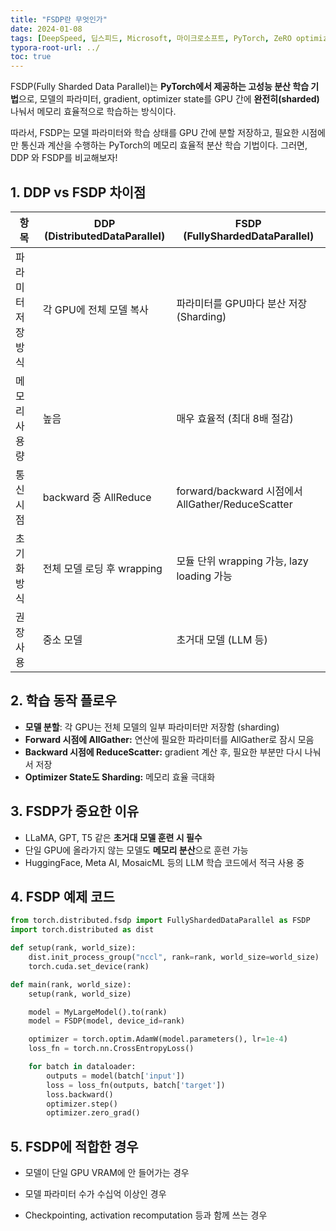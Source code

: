 ```yaml
---
title: "FSDP란 무엇인가"
date: 2024-01-08
tags: [DeepSpeed, 딥스피드, Microsoft, 마이크로소프트, PyTorch, ZeRO optimizer, Mixed Precision, Model Parallelism, Pipeline Parallelism, DeepSpeed-Inference, DDP, Distributed Data Parallel]
typora-root-url: ../
toc: true
---
```




FSDP(Fully Sharded Data Parallel)는 **PyTorch에서 제공하는 고성능 분산 학습 기법**으로, 모델의 파라미터, gradient, optimizer state를 GPU 간에 **완전히(sharded)** 나눠서 메모리 효율적으로 학습하는 방식이다. 

따라서, FSDP는 모델 파라미터와 학습 상태를 GPU 간에 분할 저장하고, 필요한 시점에만 통신과 계산을 수행하는 PyTorch의 메모리 효율적 분산 학습 기법이다. 그러면, DDP 와 FSDP를 비교해보자!



## 1. DDP vs FSDP 차이점

| 항목               | DDP (DistributedDataParallel) | FSDP (FullyShardedDataParallel)                   |
| ------------------ | ----------------------------- | ------------------------------------------------- |
| 파라미터 저장 방식 | 각 GPU에 전체 모델 복사       | 파라미터를 GPU마다 분산 저장 (Sharding)           |
| 메모리 사용량      | 높음                          | 매우 효율적 (최대 8배 절감)                       |
| 통신 시점          | backward 중 AllReduce         | forward/backward 시점에서 AllGather/ReduceScatter |
| 초기화 방식        | 전체 모델 로딩 후 wrapping    | 모듈 단위 wrapping 가능, lazy loading 가능        |
| 권장 사용          | 중소 모델                     | 초거대 모델 (LLM 등)                              |



## 2. 학습 동작 플로우

* **모델 분할**: 각 GPU는 전체 모델의 일부 파라미터만 저장함 (sharding)
* **Forward 시점에 AllGather:** 연산에 필요한 파라미터를 AllGather로 잠시 모음
* **Backward 시점에 ReduceScatter:** gradient 계산 후, 필요한 부분만 다시 나눠서 저장
* **Optimizer State도 Sharding:** 메모리 효율 극대화



## 3. FSDP가 중요한 이유

* LLaMA, GPT, T5 같은 **초거대 모델 훈련 시 필수**
* 단일 GPU에 올라가지 않는 모델도 **메모리 분산**으로 훈련 가능
* HuggingFace, Meta AI, MosaicML 등의 LLM 학습 코드에서 적극 사용 중



## 4. FSDP 예제 코드

```python
from torch.distributed.fsdp import FullyShardedDataParallel as FSDP
import torch.distributed as dist

def setup(rank, world_size):
    dist.init_process_group("nccl", rank=rank, world_size=world_size)
    torch.cuda.set_device(rank)

def main(rank, world_size):
    setup(rank, world_size)

    model = MyLargeModel().to(rank)
    model = FSDP(model, device_id=rank)

    optimizer = torch.optim.AdamW(model.parameters(), lr=1e-4)
    loss_fn = torch.nn.CrossEntropyLoss()

    for batch in dataloader:
        outputs = model(batch['input'])
        loss = loss_fn(outputs, batch['target'])
        loss.backward()
        optimizer.step()
        optimizer.zero_grad()

```



## 5. FSDP에 적합한 경우

* 모델이 단일 GPU VRAM에 안 들어가는 경우

* 모델 파라미터 수가 수십억 이상인 경우

* Checkpointing, activation recomputation 등과 함께 쓰는 경우

  
